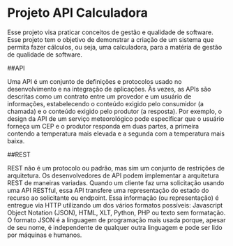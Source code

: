 # Projeto API Calculadora

Esse projeto visa praticar conceitos de gestão e qualidade de software. Esse projeto tem o objetivo de demonstrar a criação de um sistema que permita fazer cálculos, ou seja, uma calculadora, para a matéria de gestão de qualidade de software. 


##API

Uma API é um conjunto de definições e protocolos usado no desenvolvimento e na integração de aplicações. Às vezes, as APIs são descritas como um contrato entre um provedor e um usuário de informações, estabelecendo o conteúdo exigido pelo consumidor (a chamada) e o conteúdo exigido pelo produtor (a resposta). Por exemplo, o design da API de um serviço meteorológico pode especificar que o usuário forneça um CEP e o produtor responda em duas partes, a primeira contendo a temperatura mais elevada e a segunda com a temperatura mais baixa.  


##REST

REST não é um protocolo ou padrão, mas sim um conjunto de restrições de arquitetura. Os desenvolvedores de API podem implementar a arquitetura REST de maneiras variadas. Quando um cliente faz uma solicitação usando uma API RESTful, essa API transfere uma representação do estado do recurso ao solicitante ou endpoint. Essa informação (ou representação) é entregue via HTTP utilizando um dos vários formatos possíveis: Javascript Object Notation (JSON), HTML, XLT, Python, PHP ou texto sem formatação. O formato JSON é a linguagem de programação mais usada porque, apesar de seu nome, é independente de qualquer outra linguagem e pode ser lido por máquinas e humanos. 
